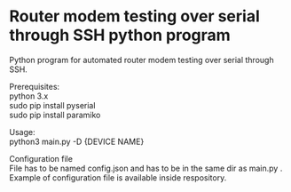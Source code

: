 # Router modem testing over serial through SSH python program  

Python program for automated router modem testing over serial through SSH.  

Prerequisites:  
python 3.x  
sudo pip install pyserial  
sudo pip install paramiko  

Usage:  
python3 main.py -D {DEVICE NAME}  

Configuration file  
File has to be named config.json and has to be in the same dir as main.py .  
Example of configuration file is available inside respository.  

